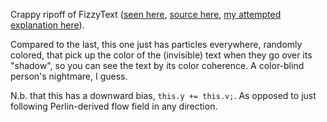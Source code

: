 Crappy ripoff of FizzyText ([seen here](https://workshop.chromeexperiments.com/examples/gui/#1--Basic-Usage), [source here](https://github.com/dataarts/dat.gui/blob/gh-pages/docs/demo.js), [my attempted explanation here](http://bl.ocks.org/tophtucker/978513bc74d0b32d3795)).

Compared to the last, this one just has particles everywhere, randomly colored, that pick up the color of the (invisible) text when they go over its "shadow", so you can see the text by its color coherence. A color-blind person's nightmare, I guess.

N.b. that this has a downward bias, `this.y += this.v;`. As opposed to just following Perlin-derived flow field in any direction.